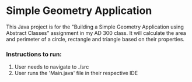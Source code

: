 # Simple Geometry Application
This Java project is for the "Building a Simple Geometry Application using Abstract Classes" assignment in my AD 300 class. It will calculate the area and perimeter of a circle, rectangle and triangle based on their properties.

### Instructions to run:
1. User needs to navigate to ./src
2. User runs the 'Main.java' file in their respective IDE
